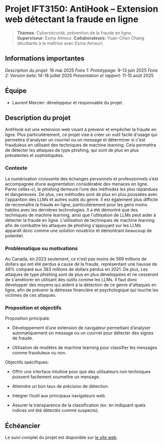 # Projet IFT3150: AntiHook – Extension web détectant la fraude en ligne

> **Thèmes**: Cybersécurité, prévention de la fraude en ligne.
> **Superviseur**: Esma Aimeur.
> **Collaborateurs:** Yuan-Chen Chang (étudiante à la maîtrise avec Esma Aimeur)

## Informations importantes

*Description du projet*: 16 mai 2025
*Foire 1: Prototypage*: 9-13 juin 2025
*Foire 2: Version beta*: 14-18 juillet 2025
*Présentation et rapport*: 11-15 août 2025

## Équipe

- Laurent Mercier: développeur et responsable du projet.

## Description du projet

AntiHook est une extension web visant à prévenir et empêcher la fraude en ligne. Plus particulièrement, ce projet vise à créer un outil facile d'usage qui permettra d'analyser un courriel ou un message et déterminer si c'est frauduleux en utilisant des techniques de machine learning. Cela permettra de détecter les attaques de type phishing, qui sont de plus en plus prévalentes et sophistiquées.

### Contexte

La numérisation croissante des échanges personnels et professionnels s’est accompagnée d’une augmentation considérable des menaces en ligne. Parmi celles-ci, le phishing demeure l’une des méthodes les plus répandues et dangereuses. De plus, ces méthodes sont de plus en plus poussées avec l'apparition des LLMs et autres outils du genre. Il est également plus difficile de reconnaître la fraude en ligne, particulièrement pour les gens moins habiles avec les dernières technologies. Il a été démontré que des techniques de machine learning, ainsi que l'utilisation de LLMs peut aider à détecter la fraude en ligne. L'utilisation de techniques de machine learning afin de combattre les attaques de phishing s'appuyant sur les LLMs apparaît donc comme une solution novatrice et démontrant beaucoup de potentiel.

### Problématique ou motivations

Au Canada, en 2023 seulement, ce n'est pas moins de 569 millions de dollars qui ont été perdus à cause de la fraude, représentant une hausse de 48% comparé aux 383 millions de dollars perdus en 2021. De plus, Les attaques de type phishing sont de plus en plus développées et ne cesseront de s'améliorer en utilisant des outils comme les LLMs. Il faut donc développer des moyens qui aident à la détection de ce genre d'attaques en ligne, afin de prévenir la détresse financière et psychologique qui touche les victimes de ces attaques.

### Proposition et objectifs

Proposition principale:

- Développement d’une extension de navigateur permettant d’analyser automatiquement un message ou un courriel pour détecter des signes de fraude.

- Utilisation de modèles de machine learning pour classifier les messages comme frauduleux ou non.

Objectifs spécifiques:

- Offrir une interface intuitive pour que des utilisateurs non techniques puissent facilement soumettre un message.

- Atteindre un bon taux de précision de détection.

- Intégrer l’outil aux principaux navigateurs web.

- Assurer la transparence de la classification (ex: en indiquant quels indices ont été détectés comme suspects).


## Échéancier

Le suivi complet du projet est disponible sur [le site web](https://laurent-mercier.github.io/IFT3150-site-web/).